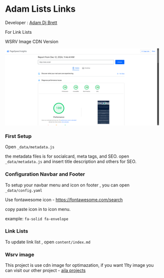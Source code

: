 # Adam Lists Links

Developer : [Adam Dj Brett](https://adamdjbrett.com)

For Link Lists

WSRV Image CDN Version

![Adam Dj Brett Link Lists](mobile.png)

### First Setup

Open `_data/metadata.js`

the metadata files is for socialcard, meta tags, and SEO. open `_data/metadata.js` and insert title description and others for SEO.

### Configuration Navbar and Footer

To setup your navbar menu and icon on footer , you can open `_data/config.yaml`

Use fontawesome icon - https://fontawesome.com/search

copy paste icon in to icon menu.

example: `fa-solid fa-envelope`

### Link Lists

To update link list , open `content/index.md`

### Wsrv image

This project is use cdn image for optimazation, if you want 11ty image you can visit our other project - [aila projects](https://github.com/adamdjbrett/aila-social)

